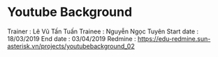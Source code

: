 # Youtube Background 
Trainer : Lê Vũ Tấn Tuấn
Trainee : Nguyễn Ngọc Tuyên
Start date : 18/03/2019
End date : 03/04/2019
Redmine : https://edu-redmine.sun-asterisk.vn/projects/youtubebackground_02

